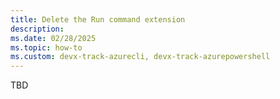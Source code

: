 ```yaml
---
title: Delete the Run command extension
description: 
ms.date: 02/28/2025
ms.topic: how-to
ms.custom: devx-track-azurecli, devx-track-azurepowershell
---
```


TBD
